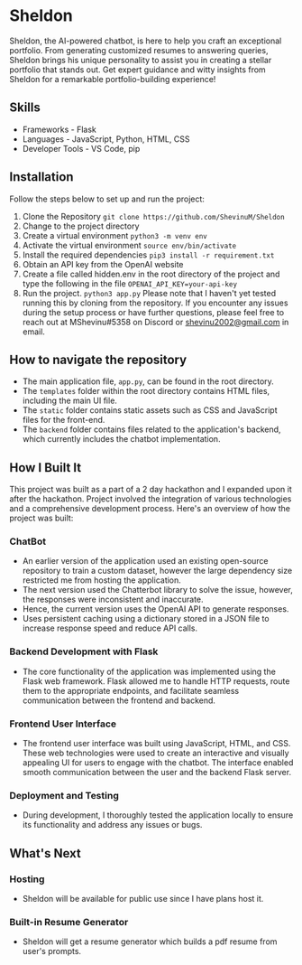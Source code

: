 # Sheldon
Sheldon, the AI-powered chatbot, is here to help you craft an exceptional portfolio. From generating customized resumes to answering queries, Sheldon brings his unique personality to assist you in creating a stellar portfolio that stands out. Get expert guidance and witty insights from Sheldon for a remarkable portfolio-building experience!

## Skills
- Frameworks - Flask
- Languages  - JavaScript, Python, HTML, CSS
- Developer Tools - VS Code, pip

## Installation
Follow the steps below to set up and run the project:
1. Clone the Repository
    `git clone https://github.com/ShevinuM/Sheldon`
2. Change to the project directory
3. Create a virtual environment
    `python3 -m venv env`
4. Activate the virtual environment
    `source env/bin/activate`
5. Install the required dependencies
    `pip3 install -r requirement.txt`
6. Obtain an API key from the OpenAI website
7. Create a file called hidden.env in the root directory of the project and type the following in the file
    `OPENAI_API_KEY=your-api-key`
8. Run the project. 
    `python3 app.py`
Please note that I haven't yet tested running this by cloning from the repository. If you encounter any issues during the setup process or have further questions, please feel free to reach out at MShevinu#5358 on Discord or shevinu2002@gmail.com in email.

## How to navigate the repository
- The main application file, `app.py`, can be found in the root directory.
- The `templates` folder within the root directory contains HTML files, including the main UI file.
- The `static` folder contains static assets such as CSS and JavaScript files for the front-end.
- The `backend` folder contains files related to the application's backend, which currently includes the chatbot implementation.

## How I Built It

This project was built as a part of a 2 day hackathon and I expanded upon it after the hackathon. Project involved the integration of various technologies and a comprehensive development process. Here's an overview of how the project was built:

### ChatBot
- An earlier version of the application used an existing open-source repository to train a custom dataset, however the large dependency size restricted me from hosting the application.
- The next version used the Chatterbot library to solve the issue, however, the responses were inconsistent and inaccurate.
- Hence, the current version uses the OpenAI API to generate responses.
- Uses persistent caching using a dictionary stored in a JSON file to increase response speed and reduce API calls.

### Backend Development with Flask
- The core functionality of the application was implemented using the Flask web framework. Flask allowed me to handle HTTP requests, route them to the appropriate endpoints, and facilitate seamless communication between the frontend and backend.

### Frontend User Interface
- The frontend user interface was built using JavaScript, HTML, and CSS. These web technologies were used to create an interactive and visually appealing UI for users to engage with the chatbot. The interface enabled smooth communication between the user and the backend Flask server.

### Deployment and Testing
- During development, I thoroughly tested the application locally to ensure its functionality and address any issues or bugs.

## What's Next
### Hosting
-   Sheldon will be available for public use since I have plans host it.
### Built-in Resume Generator
-   Sheldon will get a resume generator which builds a pdf resume from user's prompts.
